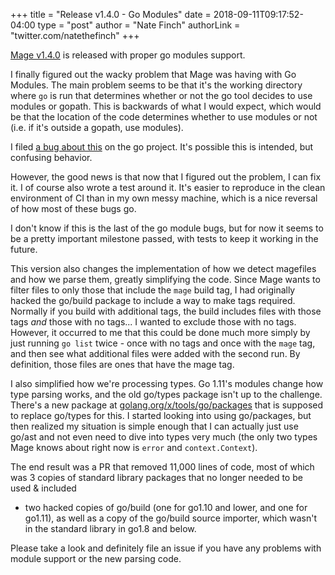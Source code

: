 +++
title = "Release v1.4.0 - Go Modules"
date = 2018-09-11T09:17:52-04:00
type = "post"
author = "Nate Finch"
authorLink = "twitter.com/natethefinch"
+++

[Mage v1.4.0](https://github.com/magefile/mage/releases/tag/v1.4.0) is released
with proper go modules support.

I finally figured out the wacky problem that Mage was having with Go Modules.
The main problem seems to be that it's the working directory where `go` is run
that determines whether or not the go tool decides to use modules or gopath.
This is backwards of what I would expect, which would be that the location of
the code determines whether to use modules or not (i.e. if it's outside a
gopath, use modules).  

I filed [a bug about this](https://github.com/golang/go/issues/27612) on the go
project.  It's possible this is intended, but confusing behavior.

However, the good news is that now that I figured out the problem, I can fix it.
I of course also wrote a test around it.  It's easier to reproduce in the clean
environment of CI than in my own messy machine, which is a nice reversal of how
most of these bugs go.

I don't know if this is the last of the go module bugs, but for now it seems to
be a pretty important milestone passed, with tests to keep it working in the
future.

This version also changes the implementation of how we detect magefiles and how
we parse them, greatly simplifying the code.  Since Mage wants to filter files
to only those that include the `mage` build tag, I had originally hacked the
go/build package to include a way to make tags required. Normally if you build
with additional tags, the build includes files with those tags *and* those with
no tags... I wanted to exclude those with no tags.  However, it occurred to me
that this could be done much more simply by just running `go list` twice - once
with no tags and once with the `mage` tag, and then see what additional files
were added with the second run.  By definition, those files are ones that have
the mage tag.

I also simplified how we're processing types.  Go 1.11's modules change how type
parsing works, and the old go/types package isn't up to the challenge. There's a
new package at [golang.org/x/tools/go/packages](golang.org/x/tools/go/packages)
that is supposed to replace go/types for this.  I started looking into using
go/packages, but then realized my situation is simple enough that I can actually
just use go/ast and not even need to dive into types very much (the only two
types Mage knows about right now is `error` and `context.Context`).

The end result was a PR that removed 11,000 lines of code, most of which was 3
copies of standard library packages that no longer needed to be used & included
- two hacked copies of go/build (one for go1.10 and lower, and one for go1.11),
as well as a copy of the go/build source importer, which wasn't in the standard
library in go1.8 and below.

Please take a look and definitely file an issue if you have any problems with
module support or the new parsing code.

